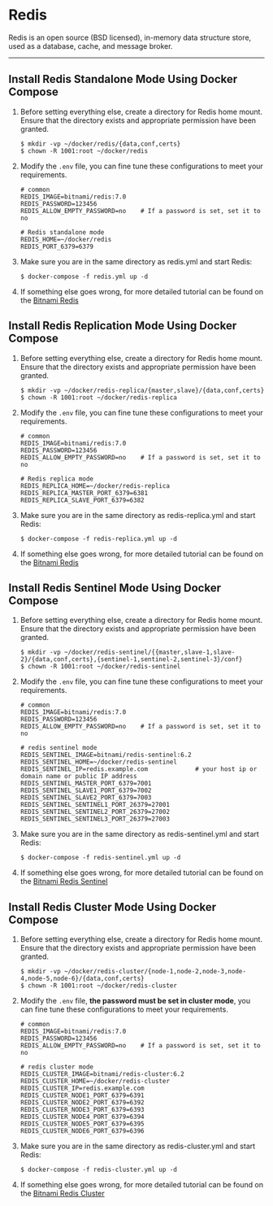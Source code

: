 # Redis

Redis is an open source (BSD licensed), in-memory data structure store, used as a database, cache, and message broker.

---

## Install Redis Standalone Mode Using Docker Compose

1. Before setting everything else, create a directory for Redis home mount. Ensure that the directory exists and appropriate permission have been granted.
   
   ```shell
   $ mkdir -vp ~/docker/redis/{data,conf,certs}
   $ chown -R 1001:root ~/docker/redis
   ```
   
2. Modify the `.env` file, you can fine tune these configurations to meet your requirements.

   ```properties
   # common
   REDIS_IMAGE=bitnami/redis:7.0
   REDIS_PASSWORD=123456
   REDIS_ALLOW_EMPTY_PASSWORD=no    # If a password is set, set it to no
   
   # Redis standalone mode
   REDIS_HOME=~/docker/redis
   REDIS_PORT_6379=6379
   ```

3. Make sure you are in the same directory as redis.yml and start Redis:

   ```shell
   $ docker-compose -f redis.yml up -d
   ```

4. If something else goes wrong, for more detailed tutorial can be found on the [Bitnami Redis](https://hub.docker.com/r/bitnami/redis)

## Install Redis Replication Mode Using Docker Compose

1. Before setting everything else, create a directory for Redis home mount. Ensure that the directory exists and appropriate permission have been granted.
   
   ```shell
   $ mkdir -vp ~/docker/redis-replica/{master,slave}/{data,conf,certs}
   $ chown -R 1001:root ~/docker/redis-replica
   ```
   
2. Modify the `.env` file, you can fine tune these configurations to meet your requirements.

   ```properties
   # common
   REDIS_IMAGE=bitnami/redis:7.0
   REDIS_PASSWORD=123456
   REDIS_ALLOW_EMPTY_PASSWORD=no    # If a password is set, set it to no
   
   # Redis replica mode
   REDIS_REPLICA_HOME=~/docker/redis-replica
   REDIS_REPLICA_MASTER_PORT_6379=6381
   REDIS_REPLICA_SLAVE_PORT_6379=6382
   ```

3. Make sure you are in the same directory as redis-replica.yml and start Redis:

   ```shell
   $ docker-compose -f redis-replica.yml up -d
   ```

4. If something else goes wrong, for more detailed tutorial can be found on the [Bitnami Redis](https://hub.docker.com/r/bitnami/redis)

## Install Redis Sentinel Mode Using Docker Compose

1. Before setting everything else, create a directory for Redis home mount. Ensure that the directory exists and appropriate permission have been granted.
   
   ```shell
   $ mkdir -vp ~/docker/redis-sentinel/{{master,slave-1,slave-2}/{data,conf,certs},{sentinel-1,sentinel-2,sentinel-3}/conf}
   $ chown -R 1001:root ~/docker/redis-sentinel
   ```
   
2. Modify the `.env` file, you can fine tune these configurations to meet your requirements.

   ```properties
   # common
   REDIS_IMAGE=bitnami/redis:7.0
   REDIS_PASSWORD=123456
   REDIS_ALLOW_EMPTY_PASSWORD=no    # If a password is set, set it to no
   
   # redis sentinel mode
   REDIS_SENTINEL_IMAGE=bitnami/redis-sentinel:6.2
   REDIS_SENTINEL_HOME=~/docker/redis-sentinel
   REDIS_SENTINEL_IP=redis.example.com             # your host ip or domain name or public IP address
   REDIS_SENTINEL_MASTER_PORT_6379=7001
   REDIS_SENTINEL_SLAVE1_PORT_6379=7002
   REDIS_SENTINEL_SLAVE2_PORT_6379=7003
   REDIS_SENTINEL_SENTINEL1_PORT_26379=27001
   REDIS_SENTINEL_SENTINEL2_PORT_26379=27002
   REDIS_SENTINEL_SENTINEL3_PORT_26379=27003
   ```

3. Make sure you are in the same directory as redis-sentinel.yml and start Redis:

   ```shell
   $ docker-compose -f redis-sentinel.yml up -d
   ```

4. If something else goes wrong, for more detailed tutorial can be found on the [Bitnami Redis Sentinel](https://hub.docker.com/r/bitnami/redis-sentinel)

## Install Redis Cluster Mode Using Docker Compose

1. Before setting everything else, create a directory for Redis home mount. Ensure that the directory exists and appropriate permission have been granted.
   
   ```shell
   $ mkdir -vp ~/docker/redis-cluster/{node-1,node-2,node-3,node-4,node-5,node-6}/{data,conf,certs}
   $ chown -R 1001:root ~/docker/redis-cluster
   ```
   
2. Modify the `.env` file, **the password must be set in cluster mode**, you can fine tune these configurations to meet your requirements.
   
   ```properties
   # common
   REDIS_IMAGE=bitnami/redis:7.0
   REDIS_PASSWORD=123456
   REDIS_ALLOW_EMPTY_PASSWORD=no    # If a password is set, set it to no
   
   # redis cluster mode
   REDIS_CLUSTER_IMAGE=bitnami/redis-cluster:6.2
   REDIS_CLUSTER_HOME=~/docker/redis-cluster
   REDIS_CLUSTER_IP=redis.example.com
   REDIS_CLUSTER_NODE1_PORT_6379=6391
   REDIS_CLUSTER_NODE2_PORT_6379=6392
   REDIS_CLUSTER_NODE3_PORT_6379=6393
   REDIS_CLUSTER_NODE4_PORT_6379=6394
   REDIS_CLUSTER_NODE5_PORT_6379=6395
   REDIS_CLUSTER_NODE6_PORT_6379=6396
   ```
   
3. Make sure you are in the same directory as redis-cluster.yml and start Redis:

   ```shell
   $ docker-compose -f redis-cluster.yml up -d
   ```

4. If something else goes wrong, for more detailed tutorial can be found on the [Bitnami Redis Cluster](https://hub.docker.com/r/bitnami/redis-cluster)